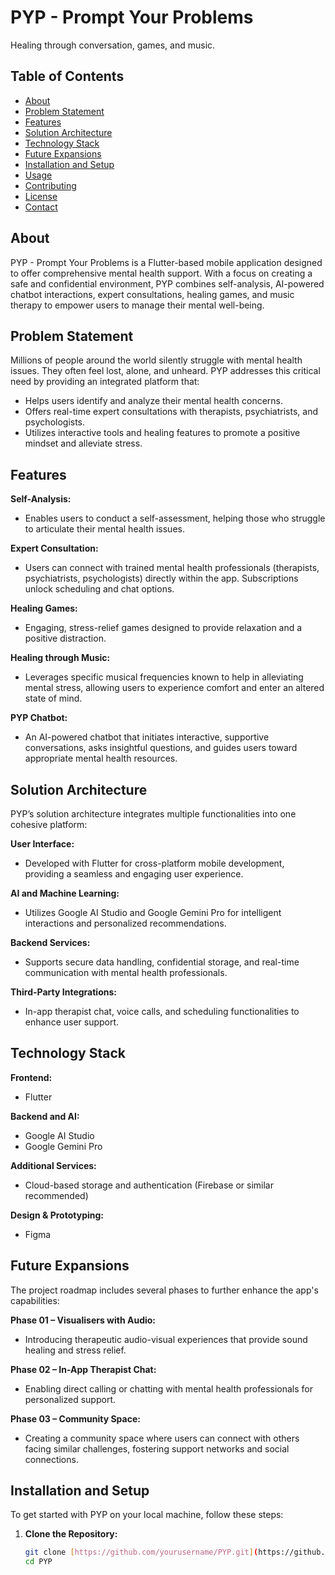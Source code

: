 # PYP - Prompt Your Problems

Healing through conversation, games, and music.

## Table of Contents
- [About](#about)
- [Problem Statement](#problem-statement)
- [Features](#features)
- [Solution Architecture](#solution-architecture)
- [Technology Stack](#technology-stack)
- [Future Expansions](#future-expansions)
- [Installation and Setup](#installation-and-setup)
- [Usage](#usage)
- [Contributing](#contributing)
- [License](#license)
- [Contact](#contact)

## About
PYP - Prompt Your Problems is a Flutter-based mobile application designed to offer comprehensive mental health support. With a focus on creating a safe and confidential environment, PYP combines self-analysis, AI-powered chatbot interactions, expert consultations, healing games, and music therapy to empower users to manage their mental well-being.

## Problem Statement
Millions of people around the world silently struggle with mental health issues. They often feel lost, alone, and unheard. PYP addresses this critical need by providing an integrated platform that:

- Helps users identify and analyze their mental health concerns.
- Offers real-time expert consultations with therapists, psychiatrists, and psychologists.
- Utilizes interactive tools and healing features to promote a positive mindset and alleviate stress.

## Features
**Self-Analysis:**
- Enables users to conduct a self-assessment, helping those who struggle to articulate their mental health issues.

**Expert Consultation:**
- Users can connect with trained mental health professionals (therapists, psychiatrists, psychologists) directly within the app. Subscriptions unlock scheduling and chat options.

**Healing Games:**
- Engaging, stress-relief games designed to provide relaxation and a positive distraction.

**Healing through Music:**
- Leverages specific musical frequencies known to help in alleviating mental stress, allowing users to experience comfort and enter an altered state of mind.

**PYP Chatbot:**
- An AI-powered chatbot that initiates interactive, supportive conversations, asks insightful questions, and guides users toward appropriate mental health resources.

## Solution Architecture
PYP’s solution architecture integrates multiple functionalities into one cohesive platform:

**User Interface:**
- Developed with Flutter for cross-platform mobile development, providing a seamless and engaging user experience.

**AI and Machine Learning:**
- Utilizes Google AI Studio and Google Gemini Pro for intelligent interactions and personalized recommendations.

**Backend Services:**
- Supports secure data handling, confidential storage, and real-time communication with mental health professionals.

**Third-Party Integrations:**
- In-app therapist chat, voice calls, and scheduling functionalities to enhance user support.

## Technology Stack
**Frontend:**
- Flutter

**Backend and AI:**
- Google AI Studio
- Google Gemini Pro

**Additional Services:**
- Cloud-based storage and authentication (Firebase or similar recommended)

**Design & Prototyping:**
- Figma

## Future Expansions
The project roadmap includes several phases to further enhance the app's capabilities:

**Phase 01 – Visualisers with Audio:**
- Introducing therapeutic audio-visual experiences that provide sound healing and stress relief.

**Phase 02 – In-App Therapist Chat:**
- Enabling direct calling or chatting with mental health professionals for personalized support.

**Phase 03 – Community Space:**
- Creating a community space where users can connect with others facing similar challenges, fostering support networks and social connections.

## Installation and Setup
To get started with PYP on your local machine, follow these steps:

1. **Clone the Repository:**
   ```bash
   git clone [https://github.com/yourusername/PYP.git](https://github.com/yourusername/PYP.git)
   cd PYP
